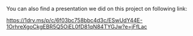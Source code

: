 You can also find a presentation we did on this project on following link:

https://1drv.ms/p/c/6f03bc758bbc4d3c/ESwUdY44E-1OrhreXgoCkgEBR5Q5OiEL0fD81qN84TYGJw?e=jFfLac
